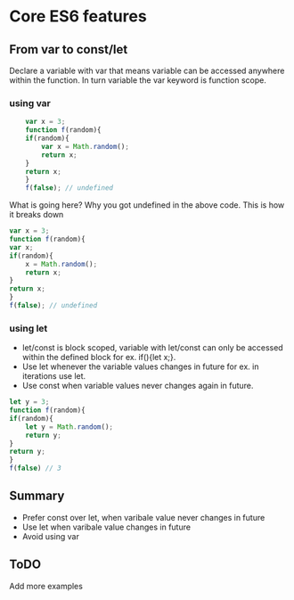 # Core ES6 features

## From var to const/let
Declare a variable with var that means variable can be accessed anywhere within the function. In turn variable the var keyword is function scope.

### using var
```javascript
	var x = 3;
	function f(random){
	if(random){
		var x = Math.random(); 
		return x;
	}
	return x;
	}
	f(false); // undefined
``` 

What is going here? Why you got undefined in the above code. This is how it breaks down
```javascript
var x = 3;
function f(random){
var x;
if(random){
	x = Math.random();
	return x;
}
return x;
}
f(false); // undefined
```

### using let
- let/const is block scoped, variable with let/const can only be accessed within the defined block for ex. if(){let x;}.
- Use let whenever the variable values changes in future for ex. in iterations use let.
- Use const when variable values never changes again in future.

```javascript
let y = 3;
function f(random){
if(random){
	let y = Math.random();
	return y;
}
return y;
}
f(false) // 3
``` 

## Summary
- Prefer const over let, when varibale value never changes in future
- Use let when varibale value changes in future
- Avoid using var

## ToDO
Add more examples

